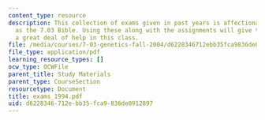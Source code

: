 ```yaml
---
content_type: resource
description: This collection of exams given in past years is affectionately known
  as the 7.03 Bible. Using these along with the assignments will give the student
  a great deal of help in this class.
file: /media/courses/7-03-genetics-fall-2004/d6228346712ebb35fca9836de0912897_exams_1994.pdf
file_type: application/pdf
learning_resource_types: []
ocw_type: OCWFile
parent_title: Study Materials
parent_type: CourseSection
resourcetype: Document
title: exams_1994.pdf
uid: d6228346-712e-bb35-fca9-836de0912897
---
```

